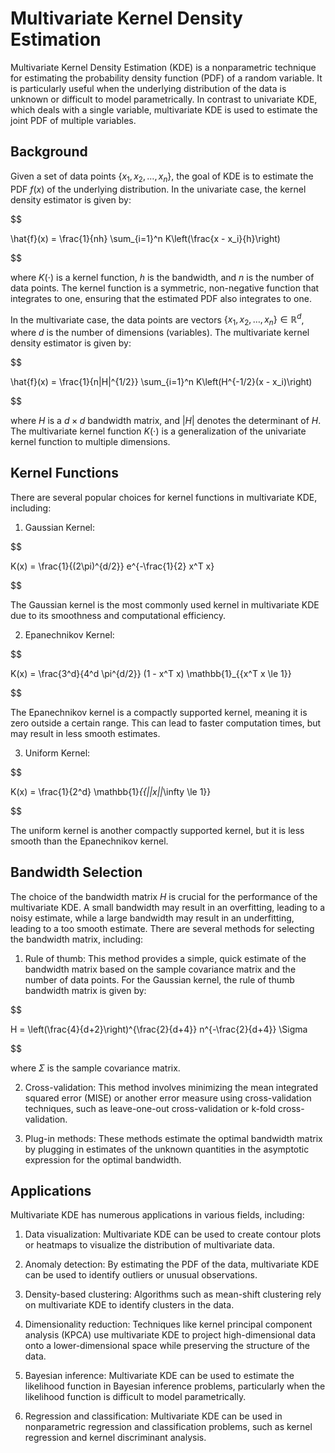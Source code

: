 # Multivariate Kernel Density Estimation

Multivariate Kernel Density Estimation (KDE) is a nonparametric technique for estimating the probability density function (PDF) of a random variable. It is particularly useful when the underlying distribution of the data is unknown or difficult to model parametrically. In contrast to univariate KDE, which deals with a single variable, multivariate KDE is used to estimate the joint PDF of multiple variables.

## Background

Given a set of data points $\{x_1, x_2, \dots, x_n\}$, the goal of KDE is to estimate the PDF $f(x)$ of the underlying distribution. In the univariate case, the kernel density estimator is given by:


$$

\hat{f}(x) = \frac{1}{nh} \sum_{i=1}^n K\left(\frac{x - x_i}{h}\right)

$$


where $K(\cdot)$ is a kernel function, $h$ is the bandwidth, and $n$ is the number of data points. The kernel function is a symmetric, non-negative function that integrates to one, ensuring that the estimated PDF also integrates to one.

In the multivariate case, the data points are vectors $\{x_1, x_2, \dots, x_n\} \in \mathbb{R}^d$, where $d$ is the number of dimensions (variables). The multivariate kernel density estimator is given by:


$$

\hat{f}(x) = \frac{1}{n|H|^{1/2}} \sum_{i=1}^n K\left(H^{-1/2}(x - x_i)\right)

$$


where $H$ is a $d \times d$ bandwidth matrix, and $|H|$ denotes the determinant of $H$. The multivariate kernel function $K(\cdot)$ is a generalization of the univariate kernel function to multiple dimensions.

## Kernel Functions

There are several popular choices for kernel functions in multivariate KDE, including:

1. Gaussian Kernel:


$$

K(x) = \frac{1}{(2\pi)^{d/2}} e^{-\frac{1}{2} x^T x}

$$


The Gaussian kernel is the most commonly used kernel in multivariate KDE due to its smoothness and computational efficiency.

2. Epanechnikov Kernel:


$$

K(x) = \frac{3^d}{4^d \pi^{d/2}} (1 - x^T x) \mathbb{1}_{\{x^T x \le 1\}}

$$


The Epanechnikov kernel is a compactly supported kernel, meaning it is zero outside a certain range. This can lead to faster computation times, but may result in less smooth estimates.

3. Uniform Kernel:


$$

K(x) = \frac{1}{2^d} \mathbb{1}_{\{||x||_\infty \le 1\}}

$$


The uniform kernel is another compactly supported kernel, but it is less smooth than the Epanechnikov kernel.

## Bandwidth Selection

The choice of the bandwidth matrix $H$ is crucial for the performance of the multivariate KDE. A small bandwidth may result in an overfitting, leading to a noisy estimate, while a large bandwidth may result in an underfitting, leading to a too smooth estimate. There are several methods for selecting the bandwidth matrix, including:

1. Rule of thumb: This method provides a simple, quick estimate of the bandwidth matrix based on the sample covariance matrix and the number of data points. For the Gaussian kernel, the rule of thumb bandwidth matrix is given by:


$$

H = \left(\frac{4}{d+2}\right)^{\frac{2}{d+4}} n^{-\frac{2}{d+4}} \Sigma

$$


where $\Sigma$ is the sample covariance matrix.

2. Cross-validation: This method involves minimizing the mean integrated squared error (MISE) or another error measure using cross-validation techniques, such as leave-one-out cross-validation or k-fold cross-validation.

3. Plug-in methods: These methods estimate the optimal bandwidth matrix by plugging in estimates of the unknown quantities in the asymptotic expression for the optimal bandwidth.

## Applications

Multivariate KDE has numerous applications in various fields, including:

1. Data visualization: Multivariate KDE can be used to create contour plots or heatmaps to visualize the distribution of multivariate data.

2. Anomaly detection: By estimating the PDF of the data, multivariate KDE can be used to identify outliers or unusual observations.

3. Density-based clustering: Algorithms such as mean-shift clustering rely on multivariate KDE to identify clusters in the data.

4. Dimensionality reduction: Techniques like kernel principal component analysis (KPCA) use multivariate KDE to project high-dimensional data onto a lower-dimensional space while preserving the structure of the data.

5. Bayesian inference: Multivariate KDE can be used to estimate the likelihood function in Bayesian inference problems, particularly when the likelihood function is difficult to model parametrically.

6. Regression and classification: Multivariate KDE can be used in nonparametric regression and classification problems, such as kernel regression and kernel discriminant analysis.
